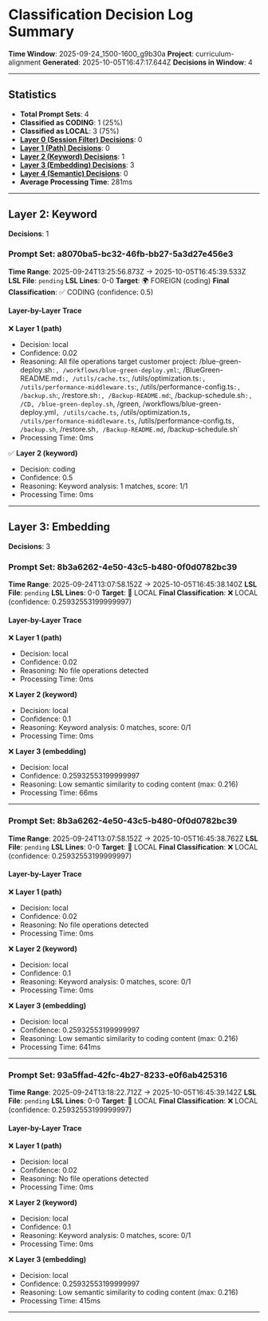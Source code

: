 # Classification Decision Log Summary

**Time Window**: 2025-09-24_1500-1600_g9b30a
**Project**: curriculum-alignment
**Generated**: 2025-10-05T16:47:17.644Z
**Decisions in Window**: 4

---

## Statistics

- **Total Prompt Sets**: 4
- **Classified as CODING**: 1 (25%)
- **Classified as LOCAL**: 3 (75%)
- **[Layer 0 (Session Filter) Decisions](#layer-0-session-filter)**: 0
- **[Layer 1 (Path) Decisions](#layer-1-path)**: 0
- **[Layer 2 (Keyword) Decisions](#layer-2-keyword)**: 1
- **[Layer 3 (Embedding) Decisions](#layer-3-embedding)**: 3
- **[Layer 4 (Semantic) Decisions](#layer-4-semantic)**: 0
- **Average Processing Time**: 281ms

---

## Layer 2: Keyword

**Decisions**: 1

### Prompt Set: a8070ba5-bc32-46fb-bb27-5a3d27e456e3

**Time Range**: 2025-09-24T13:25:56.873Z → 2025-10-05T16:45:39.533Z
**LSL File**: `pending`
**LSL Lines**: 0-0
**Target**: 🌍 FOREIGN (coding)
**Final Classification**: ✅ CODING (confidence: 0.5)

#### Layer-by-Layer Trace

❌ **Layer 1 (path)**
- Decision: local
- Confidence: 0.02
- Reasoning: All file operations target customer project: /blue-green-deploy.sh`:, /workflows/blue-green-deploy.yml`:, /BlueGreen-README.md`:, /utils/cache.ts`:, /utils/optimization.ts`:, /utils/performance-middleware.ts`:, /utils/performance-config.ts`:, /backup.sh`:, /restore.sh`:, /Backup-README.md`:, /backup-schedule.sh`:, /CD, /blue-green-deploy.sh`, /green, /workflows/blue-green-deploy.yml`, /utils/cache.ts`, /utils/optimization.ts`, /utils/performance-middleware.ts`, /utils/performance-config.ts`, /backup.sh`, /restore.sh`, /Backup-README.md`, /backup-schedule.sh`
- Processing Time: 0ms

✅ **Layer 2 (keyword)**
- Decision: coding
- Confidence: 0.5
- Reasoning: Keyword analysis: 1 matches, score: 1/1
- Processing Time: 0ms

---

## Layer 3: Embedding

**Decisions**: 3

### Prompt Set: 8b3a6262-4e50-43c5-b480-0f0d0782bc39

**Time Range**: 2025-09-24T13:07:58.152Z → 2025-10-05T16:45:38.140Z
**LSL File**: `pending`
**LSL Lines**: 0-0
**Target**: 📍 LOCAL
**Final Classification**: ❌ LOCAL (confidence: 0.25932553199999997)

#### Layer-by-Layer Trace

❌ **Layer 1 (path)**
- Decision: local
- Confidence: 0.02
- Reasoning: No file operations detected
- Processing Time: 0ms

❌ **Layer 2 (keyword)**
- Decision: local
- Confidence: 0.1
- Reasoning: Keyword analysis: 0 matches, score: 0/1
- Processing Time: 0ms

❌ **Layer 3 (embedding)**
- Decision: local
- Confidence: 0.25932553199999997
- Reasoning: Low semantic similarity to coding content (max: 0.216)
- Processing Time: 66ms

---

### Prompt Set: 8b3a6262-4e50-43c5-b480-0f0d0782bc39

**Time Range**: 2025-09-24T13:07:58.152Z → 2025-10-05T16:45:38.762Z
**LSL File**: `pending`
**LSL Lines**: 0-0
**Target**: 📍 LOCAL
**Final Classification**: ❌ LOCAL (confidence: 0.25932553199999997)

#### Layer-by-Layer Trace

❌ **Layer 1 (path)**
- Decision: local
- Confidence: 0.02
- Reasoning: No file operations detected
- Processing Time: 0ms

❌ **Layer 2 (keyword)**
- Decision: local
- Confidence: 0.1
- Reasoning: Keyword analysis: 0 matches, score: 0/1
- Processing Time: 0ms

❌ **Layer 3 (embedding)**
- Decision: local
- Confidence: 0.25932553199999997
- Reasoning: Low semantic similarity to coding content (max: 0.216)
- Processing Time: 641ms

---

### Prompt Set: 93a5ffad-42fc-4b27-8233-e0f6ab425316

**Time Range**: 2025-09-24T13:18:22.712Z → 2025-10-05T16:45:39.142Z
**LSL File**: `pending`
**LSL Lines**: 0-0
**Target**: 📍 LOCAL
**Final Classification**: ❌ LOCAL (confidence: 0.25932553199999997)

#### Layer-by-Layer Trace

❌ **Layer 1 (path)**
- Decision: local
- Confidence: 0.02
- Reasoning: No file operations detected
- Processing Time: 0ms

❌ **Layer 2 (keyword)**
- Decision: local
- Confidence: 0.1
- Reasoning: Keyword analysis: 0 matches, score: 0/1
- Processing Time: 0ms

❌ **Layer 3 (embedding)**
- Decision: local
- Confidence: 0.25932553199999997
- Reasoning: Low semantic similarity to coding content (max: 0.216)
- Processing Time: 415ms

---

